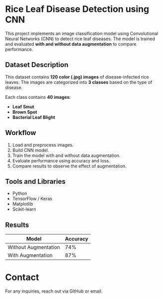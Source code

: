 # Rice Leaf Disease Detection using CNN
This project implements an image classification model using Convolutional Neural Networks (CNN) to detect rice leaf diseases. The model is trained and evaluated **with and without data augmentation** to compare performance.

## Dataset Description

This dataset contains **120 color (.jpg) images** of disease-infected rice leaves. The images are categorized into **3 classes** based on the type of disease.

Each class contains **40 images**:
- **Leaf Smut**
- **Brown Spot**
- **Bacterial Leaf Blight**

## Workflow

1. Load and preprocess images.
2. Build CNN model.
3. Train the model with and without data augmentation.
4. Evaluate performance using accuracy and loss.
5. Compare results to observe the effect of augmentation.

## Tools and Libraries

- Python
- TensorFlow / Keras
- Matplotlib
- Scikit-learn

## Results

| Model                  | Accuracy |
|-----------------------|----------|
| Without Augmentation  |  74%     |
| With Augmentation     |  87%     |

# Contact
For any inquiries, reach out via GitHub or email.
